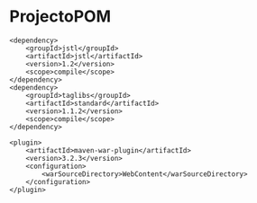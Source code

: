 # ProjectoPOM

    <dependency>
        <groupId>jstl</groupId>
        <artifactId>jstl</artifactId>
        <version>1.2</version>
        <scope>compile</scope>
    </dependency>
    <dependency>
        <groupId>taglibs</groupId>
        <artifactId>standard</artifactId>
        <version>1.1.2</version>
        <scope>compile</scope>
    </dependency>

    <plugin>
        <artifactId>maven-war-plugin</artifactId>
        <version>3.2.3</version>
        <configuration>
            <warSourceDirectory>WebContent</warSourceDirectory>
        </configuration>
    </plugin>
